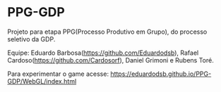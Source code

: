 # PPG-GDP
Projeto para etapa PPG(Processo Produtivo em Grupo), do processo seletivo da GDP.


Equipe: Eduardo Barbosa(https://github.com/Eduardodsb), Rafael Cardoso(https://github.com/Cardosorf), Daniel Grimoni e Rubens Toré.

Para experimentar o game acesse: https://eduardodsb.github.io/PPG-GDP/WebGL/index.html
